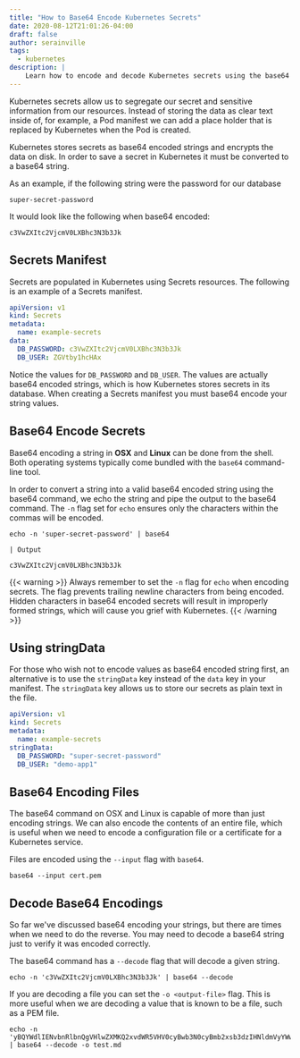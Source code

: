 ```yaml
---
title: "How to Base64 Encode Kubernetes Secrets"
date: 2020-08-12T21:01:26-04:00
draft: false
author: serainville
tags:
  - kubernetes
description: |
    Learn how to encode and decode Kubernetes secrets using the base64 command in Linux and OSX.
---
```


Kubernetes secrets allow us to segregate our secret and sensitive information from our resources. Instead of storing the data as clear text inside of, for example, a Pod manifest we can add a place holder that is replaced by Kubernetes when the Pod is created.

Kubernetes stores secrets as base64 encoded strings and encrypts the data on disk. In order to save a secret in Kubernetes it must be converted to a base64 string.

As an example, if the following string were the password for our database
```text
super-secret-password
```

It would look like the following when base64 encoded:
```text
c3VwZXItc2VjcmV0LXBhc3N3b3Jk
```

## Secrets Manifest
Secrets are populated in Kubernetes using Secrets resources. The following is an example of a Secrets manifest.

```yaml
apiVersion: v1
kind: Secrets
metadata:
  name: example-secrets
data:
  DB_PASSWORD: c3VwZXItc2VjcmV0LXBhc3N3b3Jk
  DB_USER: ZGVtby1hcHAx
```

Notice the values for `DB_PASSWORD` and `DB_USER`. The values are actually base64 encoded strings, which is how Kubernetes stores secrets in its database. When creating a Secrets manifest you must base64 encode your string values.

## Base64 Encode Secrets
Base64 encoding a string in **OSX** and **Linux** can be done from the shell. Both operating systems typically come bundled with the `base64` command-line tool.

In order to convert a string into a valid base64 encoded string using the base64 command, we echo the string and pipe the output to the base64 command. The `-n` flag set for `echo` ensures only the characters within the commas will be encoded.

```shell
echo -n 'super-secret-password' | base64
```
    | Output
```shell
c3VwZXItc2VjcmV0LXBhc3N3b3Jk
```

{{< warning >}}
Always remember to set the `-n` flag for `echo` when encoding secrets. The flag prevents trailing newline characters from being encoded. Hidden characters in base64 encoded secrets will result in improperly formed strings, which will cause you grief with Kubernetes.
{{< /warning >}}

## Using stringData
For those who wish not to encode values as base64 encoded string first, an alternative is to use the `stringData` key instead of the `data` key in your manifest. The `stringData` key allows us to store our secrets as plain text in the file.

```yaml
apiVersion: v1
kind: Secrets
metadata:
  name: example-secrets
stringData:
  DB_PASSWORD: "super-secret-password"
  DB_USER: "demo-app1"
```

## Base64 Encoding Files
The base64 command on OSX and Linux is capable of more than just encoding strings. We can also encode the contents of an entire file, which is useful when we need to encode a configuration file or a certificate for a Kubernetes service.

Files are encoded using the `--input` flag with `base64`.

```shell
base64 --input cert.pem
```

## Decode Base64 Encodings
So far we've discussed base64 encoding your strings, but there are times when we need to do the reverse. You may need to decode a base64 string just to verify it was encoded correctly.

The base64 command has a `--decode` flag that will decode a given string.

```shell
echo -n 'c3VwZXItc2VjcmV0LXBhc3N3b3Jk' | base64 --decode
```

If you are decoding a file you can set the `-o <output-file>` flag. This is more useful when we are decoding a value that is known to be a file, such as a PEM file.

```shell
echo -n 'yBQYWdlIENvbnRlbnQgVHlwZXMKQ2xvdWR5VHV0cyBwb3N0cyBmb2xsb3dzIHNldmVyYWwgdHlwZXMgb2YgcGFnZSBjb250ZW50LgoqIFR1dG9yaWFscwoqIEd1aWRlcwoqIE5ld3MKKiBBdXRob3JzCgpUaGUgaW50ZW50aW9uIG9mIHRoaXMgZ3VpZGUgaXMgdG8gaGVscCBuZXcgY29udHJpYnV0b3JzIHN1Ym1pdCBuZXcgY29udGVudCB0aGF0IG1hdGNoZXMgQ2xvdWR5VHV0cyBleHBlY3RhdGlvbnMuCgojIyBUdXRvcmlhbHMKQSB0dXRvcmlhbCBpcyBhIHBvc3Qgd2l0aCBhIGxpbWl0ZWQgc2NvcGUgdGh' | base64 --decode -o test.md
```


